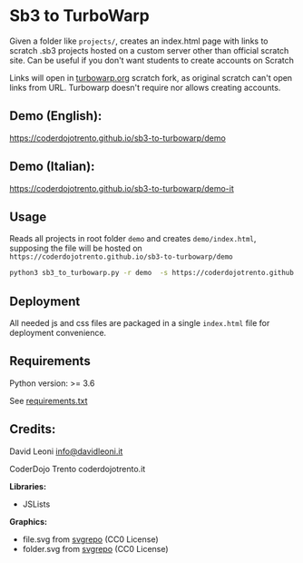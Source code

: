 
# Sb3 to TurboWarp

Given a folder like `projects/`, creates an index.html page with links to scratch .sb3 projects hosted on a custom server other than official scratch site. Can be useful if you don't want students to create accounts on Scratch

Links will open in [turbowarp.org](https://turbowarp.org) scratch fork, as original scratch can't open links from URL. Turbowarp doesn't require nor allows creating accounts.


## Demo (English):

https://coderdojotrento.github.io/sb3-to-turbowarp/demo


## Demo (Italian):

https://coderdojotrento.github.io/sb3-to-turbowarp/demo-it

## Usage

Reads all projects in root folder `demo` and creates `demo/index.html`, supposing the file will be hosted on `https://coderdojotrento.github.io/sb3-to-turbowarp/demo`

```bash
python3 sb3_to_turbowarp.py -r demo  -s https://coderdojotrento.github.io/sb3-to-turbowarp/demo 
```


## Deployment

All needed js and css files are packaged in a single `index.html` file for deployment convenience.


## Requirements

Python version: >= 3.6

See [requirements.txt](requirements.txt)



## Credits:

David Leoni  info@davidleoni.it

CoderDojo Trento  coderdojotrento.it


**Libraries:**

- JSLists

**Graphics:**

-  file.svg from [svgrepo](https://www.svgrepo.com/svg/6994/file)      (CC0 License)
-  folder.svg from [svgrepo](https://www.svgrepo.com/svg/22198/folder)   (CC0 License)

